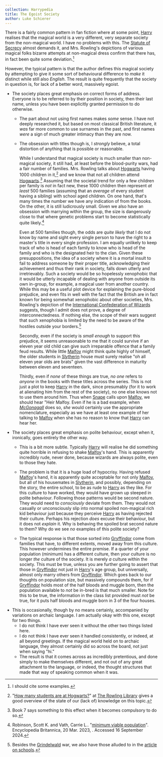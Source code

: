 ```yaml
---
collection: Harrypedia
title: The Egoist Society
author: Luke Schierer
---
```


There is a fairly common pattern in fan fiction where at some point, [Harry] realises that the magical world is a very different, very separate society from the non-magical world.  I have no problems with this.  The [Statute of Secrecy] almost demands it, and Mrs. Rowling's depictions of various magical folks bizarre attempts at non-magical dress confirm that there has, in fact been quite some deviation.[^240916-2]  

However, the typical pattern is that the author defines this magical society by attempting to give it some sort of behavioural difference to *make* it distinct while still also *English*.  The result is quite frequently that the society in question is, for lack of a better word, massively egoist.

* The society places great emphasis on correct forms of address.  Everyone is to be referred to by their position in society, then their last name, unless you have been explicitly granted permission to do otherwise. 
  * The part about not using first names makes *some* sense.  I have not deeply researched it, but based on most classical British literature, it *was* far more common to use surnames in the past, and first names *were* a sign of much greater intimacy than they are now. 
  * The obsession with titles though is, I *strongly* believe, a total distortion of anything that is possible or reasonable.  
  
    While I understand that magical society is much smaller than non-magical society, it still had, at least before the blood-purity wars, had a fair number of families.  Mrs. Rowling talks about [Hogwarts] having 1000 children in it,[^240916-3] and we know that not all children attend [Hogwarts].[^240916-4]  Assuming that the societal trend for only a few children per family is *not* in fact new, these 1000 children then represent *at least* 500 families (assuming that an *average* of every student having a sibling) with school aged children.  On one hand, that's many times the number we have any indication of from the books.  On the other, it is still ludicrously small.  Given we also have an obsession with marrying within the group, the size is dangerously close to that where genetic problems start to become statistically quite likely.[^240916-5]

    Even at 500 families though, the odds are *quite likely* that I do not know by name and sight every single person to have the right to a master's title in every single profession.  I am equally unlikely to keep track of who is head of each family to know who is head of the family and who is the designated heir to the clan.  Given these presuppositions, the idea of a society where it is a mortal insult to fail to address someone by their proper title, acknowledging their achievement and thus their rank in society, falls down utterly and irretrievably.  Such a society would be so hopelessly xenophobic that it would be utterly incapable of dealing with anyone from outside its own in-group, for example, a magical user from another country.  While this may be a useful plot device for explaining the pure-blood prejudice, and even fits in well with the fact that the British are in fact known for being somewhat xenophobic about other societies, Mrs. Rowling's depiction of the [International Confederation of Wizards] suggests, though I admit does not prove, a degree of interconnectedness.  If nothing else, the scope of their wars suggest that such xenophobia is limited by the need to be aware of the hostiles outside your borders.[^240916-6]

    Secondly, even if the society is *small enough* to support this prejudice, it seems unreasonable to me that it could survive if an eleven year old child can give such irreparable offence that a family feud results.  While little [Malfoy] might think quite highly of himself, the older students in [Slytherin] house must surely realise "oh all eleven year olds are brats" given the vast difference in maturity between eleven and seventeen. 

    Thirdly, even if *none* of these things are true, *no one* refers to *anyone* in the books with these titles across the series.  This is not just a plot to keep [Harry] in the dark, since presumably (for it to work at alienating him from the rest of the society), no one else knows not to use them around him.  Thus when [Snape] calls upon [Malfoy], we should hear "Heir Malfoy.  Even if he is a bad example, when *[McGonagall]* does so, *she* would certainly use the appropriate nomenclature, especially as we have at least one example of her talking to [Malfoy] when she has no reason to know that [Harry] can hear her. 
* The society places great emphasis on polite behaviour, except when it, ironically, goes entirely the other way. 
  * This is a bit more subtle.  Typically [Harry] will realise he did something quite horrible in refusing to shake [Malfoy]'s hand. This is apparently incredibly rude, never done, because wizards are always polite, even to those they hate.

  * The problem is that it is a huge load of hypocrisy.  Having refused [Malfoy]'s hand, it is apparently quite acceptable for not only [Malfoy], but all of his housemates in [Slytherin], and possibly, depending on the story, the entire school, to be as rude to [Harry] as they like.  For this culture to have worked, they would have grown up steeped in polite behaviour.  Following those patterns would be second nature.  They would need to *consciously* deviate from them.  They would not casually or unconsciously slip into normal spoiled non-magical rich kid behaviour just because they perceive [Harry] as having rejected their culture.  Perhaps his rejection *does* excuse their behaviour, but it does not *explain* it.  Why is behaving the spoiled brat second nature to them?  Why do we see *no* examples of this polite society?

  * The typical response is that those sorted into [Gryffindor] come from families that have, to different extents, moved away from this culture.  This however undermines the entire premise.  If a quarter of your population (minimum) has a different culture, then your culture is no longer _the_ culture of the society. It is merely _a_ culture within the society.  This must be true, unless you are further going to assert that those in [Gryffindor] not just in [Harry]'s age group, but universally, almost only marry others from [Gryffindor].  Which goes back to our thoughts on population size, but massively compounds them, for if [Gryffindor] holds most of the half bloods and muggle born, then the population available to *not* be in-bred is that much smaller. Note for this to be true, the information in the class list provided must *not* be true, for it puts half bloods and muggle born in 3 of the four houses. 
* This is occasionally, though by no means certainly, accompanied by variations on archaic language. I am actually okay with this one, except for two things.
  * I do not think I have ever seen it without the other two things listed here.
  * I do not think I have ever seen it handled consistently, or indeed, at all beyond greetings.  If the magical world held on to archaic language, they almost certainly did so across the board, not just when saying "hi."
  * The result is that it comes across as incredibly pretentious, and done simply to make themselves different, and not out of any great attachment to the language, or indeed, the thought structures that made that way of speaking common when it was.  


[Gryffindor]: </Harrypedia/Hogwarts/Gryffindor/>

[McGonagall]: </Harrypedia/people/McGonagall/Minerva/>

[Snape]: </Harrypedia/people/Snape/Severus//>

[Grindelwald]: </Harrypedia/people/grindelwald/gellert/>

[Slytherin]: </Harrypedia/Hogwarts/Slytherin/>

[Malfoy]: </Harrypedia/people/Malfoy/Draco_Lucius/>

[International Confederation of Wizards]: </Harrypedia/culture/international_confederation_of_wizards/>

[Hogwarts]: </Harrypedia/Hogwarts/>

[Statute of Secrecy]: </Harrypedia/culture/international_statute_of_secrecy/>

[Harry]: </Harrypedia/people/Potter/Harry_James/>

[^240916-2]: I should cite some examples.  

[^240916-3]: "[How many students are at Hogwarts?]" at [The Rowling Library] gives a good overview of the state of our (lack of) knowledge on this topic. 

[^240916-4]: Book 7 says something to this effect when it becomes compulsory to do so. 

[^240916-5]: Robinson, Scott K. and Vath, Carrie L.. "[minimum viable population](https://www.britannica.com/science/minimum-viable-population)". Encyclopedia Britannica, 20 Mar. 2023, . Accessed 16 September 2024.

[^240916-6]: Besides the [Grindelwald] war, we also have those alluded to in the [article on schools]. 

[article on schools]: https://www.rowlingindex.org/work/pmws/

[How many students are at Hogwarts?]: https://www.therowlinglibrary.com/2016/11/06/how-many-students-are-at-hogwarts/

[The Rowling Library]: https://www.therowlinglibrary.com/